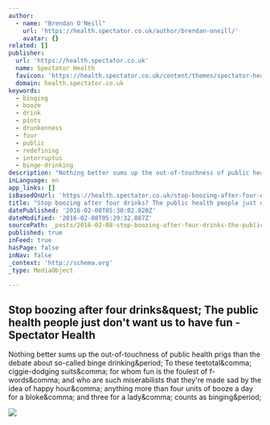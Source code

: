 ```yaml
---
author:
  - name: "Brendan O'Neill"
    url: 'https://health.spectator.co.uk/author/brendan-oneill/'
    avatar: {}
related: []
publisher:
  url: 'https://health.spectator.co.uk'
  name: Spectator Health
  favicon: 'https://health.spectator.co.uk/content/themes/spectator-health/assets/favicons/favicon-16x16.png'
  domain: health.spectator.co.uk
keywords:
  - binging
  - booze
  - drink
  - pints
  - drunkenness
  - four
  - public
  - redefining
  - interruptus
  - binge-drinking
description: "Nothing better sums up the out-of-touchness of public health prigs than the debate about so-called binge drinking. To these teetotal, ciggie-dodging suits, for whom fun is the foulest of f-words, and who are such miserabilists that they're made sad by the idea of happy hour, anything more than four units of booze a day for a bloke, and three for a lady, counts as binging."
inLanguage: en
app_links: []
isBasedOnUrl: 'https://health.spectator.co.uk/stop-boozing-after-four-drinks-the-public-health-people-just-dont-want-us-to-have-fun/'
title: "Stop boozing after four drinks? The public health people just don't want us to have fun - Spectator Health"
datePublished: '2016-02-08T05:30:02.020Z'
dateModified: '2016-02-08T05:29:32.087Z'
sourcePath: _posts/2016-02-08-stop-boozing-after-four-drinks-the-public-health-people-jus.md
published: true
inFeed: true
hasPage: false
inNav: false
_context: 'http://schema.org'
_type: MediaObject

---
```

<article style=""><h1>Stop boozing after four drinks&amp;quest; The public health people just don't want us to have fun - Spectator Health</h1><p>Nothing better sums up the out-of-touchness of public health prigs than the debate about so-called binge drinking&amp;period; To these teetotal&amp;comma; ciggie-dodging suits&amp;comma; for whom fun is the foulest of f-words&amp;comma; and who are such miserabilists that they're made sad by the idea of happy hour&amp;comma; anything more than four units of booze a day for a bloke&amp;comma; and three for a lady&amp;comma; counts as binging&amp;period;</p><img src="https://health.spectator.co.uk/content/uploads/2015/08/drunkenness.jpg" /></article>